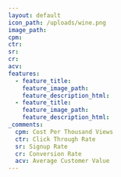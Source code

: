 ```yaml
---
layout: default
icon_path: /uploads/wine.png
image_path:
cpm:
ctr:
sr:
cr:
acv:
features:
  - feature_title:
    feature_image_path:
    feature_description_html:
  - feature_title:
    feature_image_path:
    feature_description_html:
_comments:
  cpm: Cost Per Thousand Views
  ctr: Click Through Rate
  sr: Signup Rate
  cr: Conversion Rate
  acv: Average Customer Value
---
```




